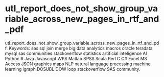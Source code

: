 # utl_report_does_not_show_group_variable_across_new_pages_in_rtf_and_pdf
utl_report_does_not_show_group_variable_across_new_pages_in_rtf_and_pdf.  Keywords: sas sql join merge big data analytics macros oracle teradata mysql sas communities stackoverflow statistics artificial inteligence AI Python R Java Javascript WPS Matlab SPSS Scala Perl C C# Excel MS Access JSON graphics maps NLP natural language processing machine learning igraph DOSUBL DOW loop stackoverflow SAS community.
